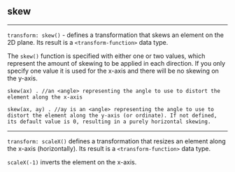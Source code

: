 ## skew
---
`transform: skew()` - defines a transformation that skews an element on the 2D plane.  Its result is a `<transform-function>` data type.

The `skew()` function is specified with either one or two values, which represent the amount of skewing to be applied in each direction. If you only specify one value it is used for the x-axis and there will be no skewing on the y-axis.

    skew(ax) . //an <angle> representing the angle to use to distort the element along the x-axis

    skew(ax, ay) . //ay is an <angle> representing the angle to use to distort the element along the y-axis (or ordinate). If not defined, its default value is 0, resulting in a purely horizontal skewing.

---
`transform: scaleX()` defines a transformation that resizes an element along the x-axis (horizontally).  Its result is a `<transform-function>` data type.

`scaleX(-1)` inverts the element on the x-axis.